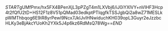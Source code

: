 $START$gUMfPmx/hx5FX4BPenXjL3pPZgT4m1LXVbj6/iJ0iYXlVY+nVIHF3Hcp4t2fQfU2tD+HS12F1z8V51pQMad03edkptPTIqgfkTSSJgbQi2a8wZ71MESLkpWMThbqog6E9iR8yrPewI9Ncx7JklJvIHNwiduchKH039opL3Guyr2eJzzbcHLKy3eBjAkcYUoKh2YXk5J4p6kz6RdMsQ78Wg==$END$